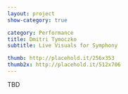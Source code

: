 ```yaml
---
layout: project
show-category: true

category: Performance
title: Dmitri Tymoczko
subtitle: Live Visuals for Symphony

thumb: http://placehold.it/256x353
thumb2x: http://placehold.it/512x706
---
```


TBD
